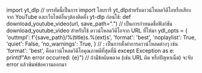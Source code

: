 import yt_dlp //  บรรทัดนี้เป็นการ import ไลบรารี yt_dlpสำหรับดาวน์โหลดวิดีโอหรือเสียงจาก YouTube และเว็บไซต์อื่นๆต้องติดตั้ง yt-dlp ก่อนใช้: 
def download_youtube_video(url, save_path=".") // เป็นการกำหนดชื่อฟังก์ชัน download_youtube_video สำหรับใช้ ดาวน์โหลดวิดีโอจาก URL ที่ให้มา
 ydl_opts = {
        'outtmpl': f'{save_path}/%(title)s.%(ext)s',
        'format': 'best',
        'noplaylist': True,
        'quiet': False,
        'no_warnings': True,
         }                      // : เป็นการตั้งค่าการดาวน์โหลดต่างๆ เช่น  'format': 'best', คือดาวน์โหลดวิดีโอคุณภาพดีที่สุดที่มี
         except Exception as e:
        print(f"An error occurred: {e}") // ถ้ามีข้อผิดพลาด (เช่น URL ผิด หรือปัญหาเน็ต) จะจับ error แล้วพิมพ์ข้อความออกมา
